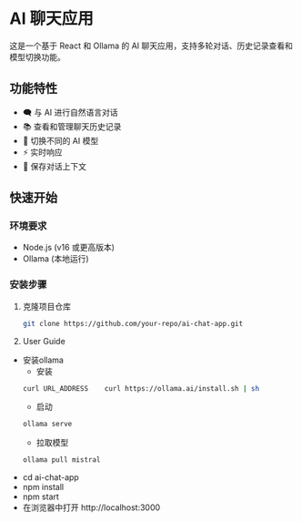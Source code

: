 # AI 聊天应用

这是一个基于 React 和 Ollama 的 AI 聊天应用，支持多轮对话、历史记录查看和模型切换功能。

## 功能特性

- 🗨️ 与 AI 进行自然语言对话
- 📚 查看和管理聊天历史记录
- 🔄 切换不同的 AI 模型
- ⚡ 实时响应
- 📝 保存对话上下文

## 快速开始

### 环境要求

- Node.js (v16 或更高版本)
- Ollama (本地运行)

### 安装步骤

1. 克隆项目仓库
    ```bash
    git clone https://github.com/your-repo/ai-chat-app.git
    ```

2. User Guide
- 安装ollama
    - 安装
    ```bash
    curl URL_ADDRESS    curl https://ollama.ai/install.sh | sh
    ```
    - 启动
    ```bash
    ollama serve
    ```
    - 拉取模型
    ```bash
    ollama pull mistral
    ```
- cd ai-chat-app
- npm install
- npm start
- 在浏览器中打开 http://localhost:3000